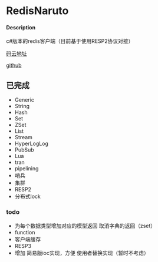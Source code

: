 # RedisNaruto

#### Description
c#版本的redis客户端（目前基于使用RESP2协议对接）

[码云地址](https://gitee.com/haiboi/redis-naruto)

[github](https://github.com/zhanghaiboshiwo/redis-naruto)

## 已完成
- Generic
- String
- Hash
- Set
- ZSet
- List
- Stream
- HyperLogLog
- PubSub
- Lua
- tran
- pipelining
- 哨兵
- 集群
- RESP2
- 分布式lock
### todo
- 为每个数据类型增加对应的模型返回 取消字典的返回（zset）
- function
- 客户端缓存
- RESP3
- 增加 简易版ioc实现，方便 使用者替换实现（暂时不考虑）